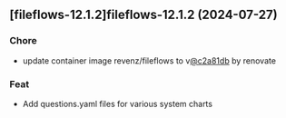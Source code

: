 

## [fileflows-12.1.2]fileflows-12.1.2 (2024-07-27)

### Chore



- update container image revenz/fileflows to v[@c2a81db](https://github.com/c2a81db) by renovate

### Feat



- Add questions.yaml files for various system charts